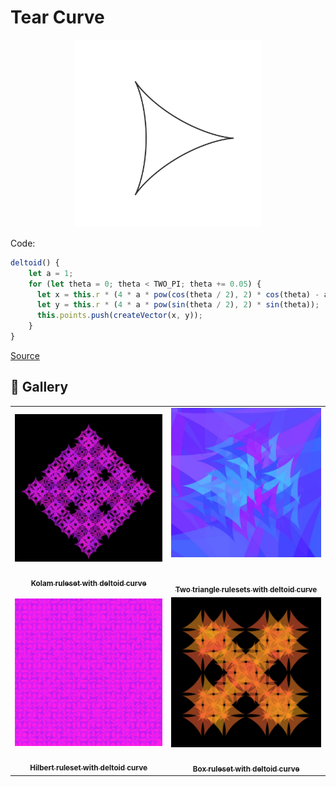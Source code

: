 # Tear Curve

<p align="center"><img src="../assets/shape_images/deltoid.jpg" alt="deltoid" width="300px"></p>

Code:

```JavaScript
deltoid() {
    let a = 1;
    for (let theta = 0; theta < TWO_PI; theta += 0.05) {
      let x = this.r * (4 * a * pow(cos(theta / 2), 2) * cos(theta) - a);
      let y = this.r * (4 * a * pow(sin(theta / 2), 2) * sin(theta));
      this.points.push(createVector(x, y));
    }
}
```

[Source](https://mathcurve.com/courbes2d.gb/deltoid/deltoid.shtml)

## 🌄 Gallery

<!-- IMAGE-LIST:START - Do not remove or modify this section -->
<!-- prettier-ignore-start -->
<!-- markdownlint-disable -->
<table>
  <tbody>
   <tr>
     <td align="center"><a href=""> <img class="img" src="../assets/Ruleset-shape-examples/kolam-deltoid.jpg" alt="Kolam ruleset with deltoid curve" style="vertical-align:top;" width="500" /><br /><sub><b><br/>Kolam ruleset with deltoid curve</b></sub></a></td>
     <td align="center"><a href=""> <img class="img" src="../assets/Ruleset-shape-examples/triangles-deltoid.jpg" alt="Two triangle rulesets with deltoid curve" style=" display: block;
    margin-left: auto;
    margin-right: auto;" width="500" /><br /><sub><b><br/>Two triangle rulesets with deltoid curve</b></sub></a></td>
    </tr>
    <tr>
     <td align="center"><a href=""> <img class="img" src="../assets/Ruleset-shape-examples/hilbert-deltoid.jpg" alt="Hilbert ruleset with deltoid curve" style="vertical-align:top;" width="500" /><br /><sub><b><br/>Hilbert ruleset with deltoid curve</b></sub></a></td>
    <td align="center"><a href=""> <img class="img" src="../assets/Ruleset-shape-examples/box-deltoid.jpg" alt="Box ruleset with deltoid curve" style="vertical-align:top;" width="500" /><br /><sub><b><br/>Box ruleset with deltoid curve</b></sub></a></td>
 </tbody>
</table>

<!-- markdownlint-restore -->
<!-- prettier-ignore-end -->

<!-- IMAGE-LIST:END -->
